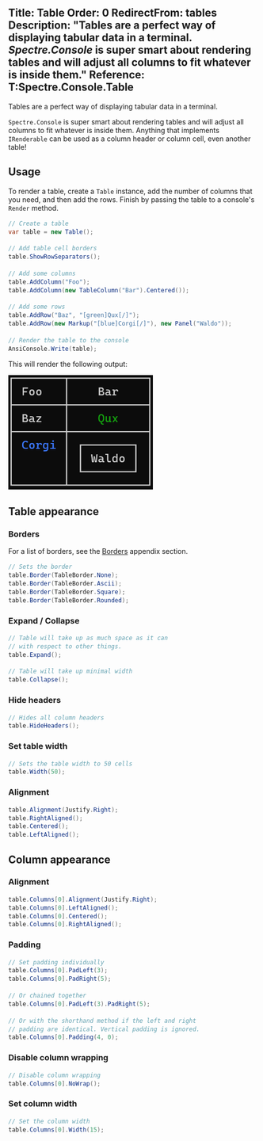Title: Table
Order: 0
RedirectFrom: tables
Description: "Tables are a perfect way of displaying tabular data in a terminal. *Spectre.Console* is super smart about rendering tables and will adjust all columns to fit whatever is inside them."
Reference: T:Spectre.Console.Table
---

Tables are a perfect way of displaying tabular data in a terminal.

`Spectre.Console` is super smart about rendering tables and will adjust
all columns to fit whatever is inside them. Anything that implements 
`IRenderable` can be used as a column header or column cell, even another table!

<?# AsciiCast cast="table" /?>

## Usage

<!------------------------->
<!--- USAGE             --->
<!------------------------->

To render a table, create a `Table` instance, add the number of
columns that you need, and then add the rows. Finish by passing the
table to a console's `Render` method.

```csharp
// Create a table
var table = new Table();

// Add table cell borders
table.ShowRowSeparators();

// Add some columns
table.AddColumn("Foo");
table.AddColumn(new TableColumn("Bar").Centered());

// Add some rows
table.AddRow("Baz", "[green]Qux[/]");
table.AddRow(new Markup("[blue]Corgi[/]"), new Panel("Waldo"));

// Render the table to the console
AnsiConsole.Write(table);
```

This will render the following output:

![Table](../assets/images/table.png)

## Table appearance

<!------------------------->
<!--- TABLE APPEARANCE  --->
<!------------------------->

### Borders

For a list of borders, see the [Borders](xref:borders) appendix section.

```csharp
// Sets the border
table.Border(TableBorder.None);
table.Border(TableBorder.Ascii);
table.Border(TableBorder.Square);
table.Border(TableBorder.Rounded);
```

### Expand / Collapse

```csharp
// Table will take up as much space as it can
// with respect to other things.
table.Expand();

// Table will take up minimal width
table.Collapse();
```

### Hide headers

```csharp
// Hides all column headers
table.HideHeaders();
```

### Set table width

```csharp
// Sets the table width to 50 cells
table.Width(50);
```

### Alignment

```csharp
table.Alignment(Justify.Right);
table.RightAligned();
table.Centered();
table.LeftAligned();
```

## Column appearance

<!------------------------->
<!--- COLUMN APPEARANCE --->
<!------------------------->

### Alignment

```csharp
table.Columns[0].Alignment(Justify.Right);
table.Columns[0].LeftAligned();
table.Columns[0].Centered();
table.Columns[0].RightAligned();
```

### Padding

```csharp
// Set padding individually
table.Columns[0].PadLeft(3);
table.Columns[0].PadRight(5);

// Or chained together
table.Columns[0].PadLeft(3).PadRight(5);

// Or with the shorthand method if the left and right 
// padding are identical. Vertical padding is ignored.
table.Columns[0].Padding(4, 0);
```

### Disable column wrapping

```csharp
// Disable column wrapping
table.Columns[0].NoWrap();
```

### Set column width

```csharp
// Set the column width
table.Columns[0].Width(15);
```